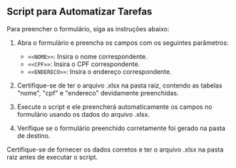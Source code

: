 ## Script para Automatizar Tarefas

Para preencher o formulário, siga as instruções abaixo:

1. Abra o formulário e preencha os campos com os seguintes parâmetros:
   - `<<NOME>>`: Insira o nome correspondente.
   - `<<CPF>>`: Insira o CPF correspondente.
   - `<<ENDERECO>>`: Insira o endereço correspondente.

2. Certifique-se de ter o arquivo .xlsx na pasta raiz, contendo as tabelas "nome", "cpf" e "endereco" devidamente preenchidas.

3. Execute o script e ele preencherá automaticamente os campos no formulário usando os dados do arquivo .xlsx.

4. Verifique se o formulário preenchido corretamente foi gerado na pasta de destino.

Certifique-se de fornecer os dados corretos e ter o arquivo .xlsx na pasta raiz antes de executar o script.
